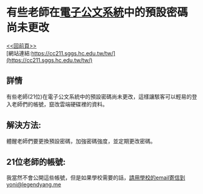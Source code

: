 # 有些老師在[電子公文系統](https://cc211.sggs.hc.edu.tw/tw/)中的預設密碼尚未更改
[<<回前頁>>](https://github.com/William957-web/SGGScyber)   
[網站連結:https://cc211.sggs.hc.edu.tw/tw/](https://cc211.sggs.hc.edu.tw/tw/)  
## 詳情
有些老師(21位)在電子公文系統中的預設密碼尚未更改，這樣讓駭客可以輕易的登入老師們的帳號，竄改雲端硬碟裡的資料。
## 解決方法:
體醒老師們要更換預設密碼，加強密碼強度，並定期更改密碼。
## 21位老師的帳號:
我當然不會公開這些帳號，但是如果學校需要的話，請用學校的email寄信到yoni@legendyang.me